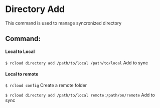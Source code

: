 # Directory Add
This command is used to manage syncronized directory

## Command:

#### Local to Local
`$ rcloud directory add /path/to/local /path/to/local` Add to sync
#### Local to remote
`$ rcloud config` Create a remote folder

`$ rcloud directory add /path/to/local remote:/path/on/remote`  Add to sync